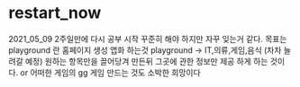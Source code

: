 # restart_now
2021_05_09 2주일만에 다시 공부 시작 꾸준히 해야 하지만 자꾸 잊는거 같다.
목표는 playground 란 홈페이지 생성 앱화 하는것 playground -> IT,의류,게임,음식 (차차 늘려갈 예정)
원하는 항목만을 끌어당겨 만든뒤 그곳에 관한 정보만 제공 하게 하는 것이다.
or 어떠한 게임의 gg 게임 만드는 것도 소박한 희망이다